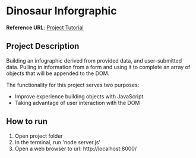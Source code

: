 # Dinosaur Inforgraphic

**Reference URL**: [Project Tutorial](https://learn.udacity.com/nanodegrees/nd032/parts/cd0704 "Object-Oriented Javascript: Dinosaurs Infographic Project")

## Project Description

Building an infographic derived from provided data, and user-submitted data. Pulling in information from a form and using it to complete an array of objects that will be appended to the DOM.

The functionality for this project serves two purposes:

- Improve experience building objects with JavaScript
- Taking advantage of user interaction with the DOM

## How to run

1. Open project folder
2. In the terminal, run 'node server.js'
3. Open a web browser to url: http://localhost:8000/

